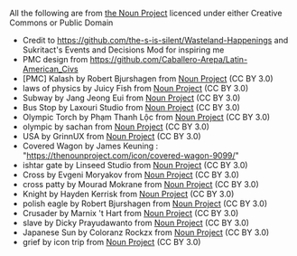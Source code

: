 All the following are from [the Noun Project](https://thenounproject.com) licenced under either Creative Commons or Public Domain

* Credit to https://github.com/the-s-is-silent/Wasteland-Happenings and Sukritact's Events and Decisions Mod for inspiring me
* PMC design from https://github.com/Caballero-Arepa/Latin-American_Civs
* [PMC] Kalash by Robert Bjurshagen from <a href="https://thenounproject.com/browse/icons/term/kalash/" target="_blank" title="Kalash Icons">Noun Project</a> (CC BY 3.0)
* laws of physics by Juicy Fish from <a href="https://thenounproject.com/browse/icons/term/laws-of-physics/" target="_blank" title="laws of physics Icons">Noun Project</a> (CC BY 3.0)
* Subway by Jang Jeong Eui from <a href="https://thenounproject.com/browse/icons/term/subway/" target="_blank" title="Subway Icons">Noun Project</a> (CC BY 3.0)
* Bus Stop by Laxouri Studio from <a href="https://thenounproject.com/browse/icons/term/bus-stop/" target="_blank" title="Bus Stop Icons">Noun Project</a> (CC BY 3.0)
* Olympic Torch by Phạm Thanh Lộc from <a href="https://thenounproject.com/browse/icons/term/olympic-torch/" target="_blank" title="Olympic Torch Icons">Noun Project</a> (CC BY 3.0)
* olympic by sachan from <a href="https://thenounproject.com/browse/icons/term/olympic/" target="_blank" title="olympic Icons">Noun Project</a> (CC BY 3.0)
* USA by GrinnUX from <a href="https://thenounproject.com/browse/icons/term/usa/" target="_blank" title="USA Icons">Noun Project</a> (CC BY 3.0)
* Covered Wagon by James Keuning : "https://thenounproject.com/icon/covered-wagon-9099/"
* ishtar gate by Linseed Studio from <a href="https://thenounproject.com/browse/icons/term/ishtar-gate/" target="_blank" title="ishtar gate Icons">Noun Project</a> (CC BY 3.0)
* Cross by Evgeni Moryakov from <a href="https://thenounproject.com/browse/icons/term/cross/" target="_blank" title="Cross Icons">Noun Project</a> (CC BY 3.0)
* cross patty by Mourad Mokrane from <a href="https://thenounproject.com/browse/icons/term/cross-patty/" target="_blank" title="cross patty Icons">Noun Project</a> (CC BY 3.0)
* Knight by Hayden Kerrisk from <a href="https://thenounproject.com/browse/icons/term/knight/" target="_blank" title="Knight Icons">Noun Project</a> (CC BY 3.0)
* polish eagle by Robert Bjurshagen from <a href="https://thenounproject.com/browse/icons/term/polish-eagle/" target="_blank" title="polish eagle Icons">Noun Project</a> (CC BY 3.0)
* Crusader by Marnix 't Hart from <a href="https://thenounproject.com/browse/icons/term/crusader/" target="_blank" title="Crusader Icons">Noun Project</a> (CC BY 3.0)
* slave by Dicky Prayudawanto from <a href="https://thenounproject.com/browse/icons/term/slave/" target="_blank" title="slave Icons">Noun Project</a> (CC BY 3.0)
* Japanese Sun by Coloranz Rockzx from <a href="https://thenounproject.com/browse/icons/term/japanese-sun/" target="_blank" title="Japanese Sun Icons">Noun Project</a> (CC BY 3.0)
* grief by icon trip from <a href="https://thenounproject.com/browse/icons/term/grief/" target="_blank" title="grief Icons">Noun Project</a> (CC BY 3.0)
